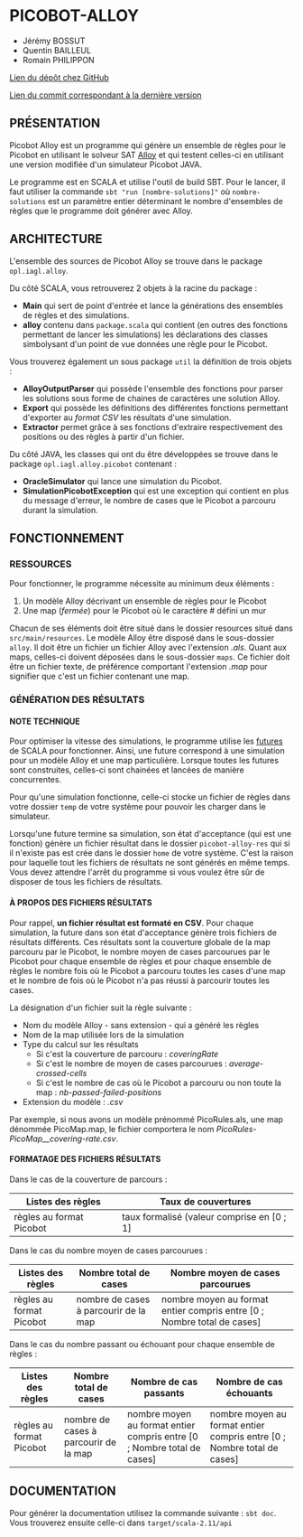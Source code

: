 PICOBOT-ALLOY
=============

* Jérémy BOSSUT
* Quentin BAILLEUL
* Romain PHILIPPON

[Lien du dépôt chez GitHub](https://github.com/Didzi59/Picobot)

[Lien du commit correspondant à la dernière version](https://github.com/Didzi59/Picobot/commit/0bdf5f7401dfa7aedc1e8f2eadff18768a1ca932)

PRÉSENTATION
------------

Picobot Alloy est un programme qui génère un ensemble de règles pour le Picobot en utilisant le solveur SAT [Alloy](http://alloy.mit.edu/alloy/) et qui testent  celles-ci en utilisant une version modifiée d'un simulateur Picobot JAVA.

Le  programme est en SCALA et utilise l'outil de build SBT. Pour le lancer, il faut utiliser la commande `sbt "run [nombre-solutions]"` où `nombre-solutions` est un paramètre entier déterminant le nombre d'ensembles de règles que le programme doit générer avec Alloy.

ARCHITECTURE
------------

L'ensemble des sources de Picobot Alloy se trouve dans le package `opl.iagl.alloy`.

Du côté SCALA, vous retrouverez 2 objets à la racine du package :
* __Main__ qui sert de point d'entrée et lance la générations des ensembles de règles et des simulations.
* __alloy__ contenu dans `package.scala` qui contient (en outres des fonctions permettant de lancer les simulations) les déclarations des classes simbolysant d'un point de vue données une règle pour le Picobot.

Vous trouverez également un sous package `util` la définition de trois objets :
* __AlloyOutputParser__ qui possède l'ensemble des fonctions pour parser les solutions sous forme de chaines de caractères une solution Alloy.
* __Export__ qui possède les définitions des différentes fonctions permettant d'exporter au _format CSV_ les résultats d'une simulation.
* __Extractor__ permet grâce à ses fonctions d'extraire respectivement des positions ou des règles à partir d'un fichier.

Du côté JAVA, les classes qui ont du être développées se trouve dans le package `opl.iagl.alloy.picobot` contenant :
* __OracleSimulator__ qui lance une simulation du Picobot.
* __SimulationPicobotException__ qui est une exception qui contient en plus du message d'erreur, le nombre de cases que le Picobot a parcouru durant la simulation.

FONCTIONNEMENT
--------------

### RESSOURCES

Pour fonctionner, le programme nécessite au minimum deux éléments :
1. Un modèle Alloy décrivant un ensemble de règles pour le Picobot
2. Une map (_fermée_) pour le Picobot où le caractère # défini un mur

Chacun de ses éléments doit être situé dans le dossier resources situé dans `src/main/resources`. Le modèle Alloy être disposé dans le sous-dossier `alloy`. Il doit être un fichier un fichier Alloy avec l'extension _.als_. Quant aux maps, celles-ci doivent déposées dans le sous-dossier `maps`. Ce fichier doit être un fichier texte, de préférence comportant l'extension _.map_ pour signifier que c'est un fichier contenant une map.

### GÉNÉRATION DES RÉSULTATS

#### NOTE TECHNIQUE

Pour optimiser la vitesse des simulations, le programme utilise les [futures](http://docs.scala-lang.org/overviews/core/futures.html) de SCALA pour fonctionner. Ainsi, une future correspond à une simulation pour un modèle Alloy et une map particulière. Lorsque toutes les futures sont construites, celles-ci sont chainées et lancées de manière concurrentes.

Pour qu'une simulation fonctionne, celle-ci stocke un fichier de règles dans votre dossier `temp` de votre système pour pouvoir les charger dans le simulateur.

Lorsqu'une future termine sa simulation, son état d'acceptance (qui est une fonction) génère un fichier résultat dans le dossier `picobot-alloy-res` qui si il n'existe pas est crée dans le dossier `home` de votre système. C'est la raison pour laquelle tout les fichiers de résultats ne sont générés en même temps. Vous devez attendre l'arrêt du programme si vous voulez être sûr de disposer de tous les fichiers de résultats.

#### À PROPOS DES FICHIERS RÉSULTATS

Pour rappel, __un fichier résultat est formaté en CSV__. Pour chaque simulation, la future dans son état d'acceptance génère trois fichiers de résultats différents. Ces résultats sont la couverture globale de la map parcouru par le Picobot, le nombre moyen de cases parcourues par le Picobot pour chaque ensemble de règles et pour chaque ensemble de règles le nombre fois où le Picobot a parcouru toutes les cases d'une map et le nombre de fois où le Picobot n'a pas réussi à parcourir toutes les cases.

La désignation d'un fichier suit la règle suivante :
* Nom du modèle Alloy - sans extension - qui a généré les règles
* Nom de la map utilisée lors de la simulation
* Type du calcul sur les résultats
    * Si c'est la couverture de parcouru : _coveringRate_
    * Si c'est le nombre de moyen de cases parcourues : _average-crossed-cells_
    * Si c'est le nombre de cas où le Picobot a parcouru ou non toute la map : _nb-passed-failed-positions_
* Extension du modèle : _.csv_

Par exemple, si nous avons un modèle prénommé PicoRules.als, une map dénommée PicoMap.map, le fichier comportera le nom *PicoRules-PicoMap__covering-rate.csv*.

#### FORMATAGE DES FICHIERS RÉSULTATS

Dans le cas de la couverture de parcours :

Listes des règles | Taux de couvertures
----------------- | -------------------
règles au format Picobot | taux formalisé (valeur comprise en [0 ; 1]

Dans le cas du nombre moyen de cases parcourues :

Listes des règles | Nombre total de cases | Nombre moyen de cases parcourues
----------------- | --------------------- | --------------------------------
règles au format Picobot | nombre de cases à parcourir de la map | nombre moyen au format entier compris entre [0 ; Nombre total de cases]

Dans le cas du nombre passant ou échouant pour chaque ensemble de règles :

Listes des règles | Nombre total de cases | Nombre de cas passants | Nombre de cas échouants
----------------- | --------------------- | ---------------------- | -----------------------
règles au format Picobot | nombre de cases à parcourir de la map | nombre moyen au format entier compris entre [0 ; Nombre total de cases] | nombre moyen au format entier compris entre [0 ; Nombre total de cases]

DOCUMENTATION
-------------

Pour générer la documentation utilisez la commande suivante : `sbt doc`. Vous trouverez ensuite celle-ci dans `target/scala-2.11/api`
